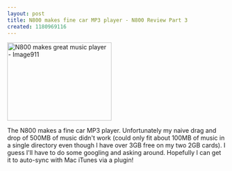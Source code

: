 ```yaml
---
layout: post
title: N800 makes fine car MP3 player - N800 Review Part 3
created: 1180969116
---
```

<a href="http://www.flickr.com/photos/roland/520812537/" title="N800 makes great music player"><img src="http://farm1.static.flickr.com/237/520812537_022629612b_m.jpg" width="240" height="180" alt="N800 makes great music player - Image911" /></a>
<p>
The N800 makes a fine car MP3 player. Unfortunately my naive drag and drop of 500MB of music didn't work (could only fit about 100MB of music in a single directory even though I have over 3GB free on my two 2GB cards). I guess I'll have to do some googling and asking around. Hopefully I can get it to auto-sync with Mac iTunes via a plugin!
</p>
